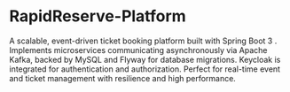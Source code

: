 # RapidReserve-Platform
A scalable, event-driven ticket booking platform built with Spring Boot 3 . Implements microservices communicating asynchronously via Apache Kafka, backed by MySQL and Flyway for database migrations. Keycloak is integrated for authentication and authorization. Perfect for real-time event and ticket management with resilience and high performance.
